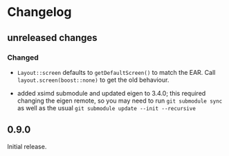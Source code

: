 # Changelog

## unreleased changes

### Changed

- `Layout::screen` defaults to `getDefaultScreen()` to match the EAR. Call `layout.screen(boost::none)` to get the old behaviour.

- added xsimd submodule and updated eigen to 3.4.0; this required changing the eigen remote, so you may need to run `git submodule sync` as well as the usual `git submodule update --init --recursive`

## 0.9.0

Initial release.
